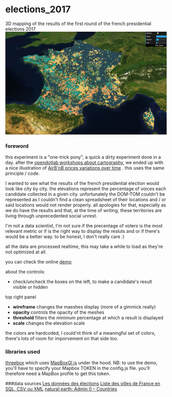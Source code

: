 # elections_2017
3D mapping of the results of the first round of the french presidential elections 2017
![screenshot](elections/img/cover.jpg)

### foreword

this experiment is a "one-trick pony", a quick a dirty experiment done in a day.
after the [opendotlab workshops about cartography](http://www.opendotlab.it/it/content/cityai), we ended up with a nice illustration of [AirB'nB prices variations over time](https://github.com/opendot/airbnb) .
this uses the same principle / code.

I wanted to see what the results of the french presidential election would look like city by city. the elevations represent the percentage of voices each candidate collected in a given city.
unfortunately the DOM-TOM couldn't be represented as I couldn't find a clean spreadsheet of their locations and / or said locations would not render properly.
all apologies for that, especially as we do have the results and that, at the time of writing, these territories are living through unprecedented social unrest.

I'm not a data scientist, I'm not sure if the precentage of voters is the most relevant metric or if is the right way to display the resluts and or if there's would be a better way.
to be honest, I don't really care :)

all the data are processed realtime, this may take a while to load as they're not optimized at all.

you can check the online [demo](http://www.barradeau.com/2017/170425/elections/#5.85/45.297/3.739/0/43)

about the controls:

* check/uncheck the boxes on the left, to make a candidate's result visible or hidden

top right panel

* **wireframe** changes the maeshes display (more of a gimmick really)
* **opacity** controls the opacity of the meshes
* **threshold** filters the minimum percentage at which a result is displayed
* **scale** changes the elevation scale

the colors are hardcoded, I could'nt think of a meaningful set of colors, there's lots of room for imporvement on that side too.

### libraries used
[threebox](https://github.com/peterqliu/threebox) which uses [MapBoxGl.js](https://www.mapbox.com/mapbox-gl-js/api/) under the hood.
NB: to use the demo, you'll have to specify your Mapbox TOKEN in the config.js file.
you'll therefore need a MapBox profile to get this token.

###data sources
[Les données des élections](https://www.data.gouv.fr/fr/posts/les-donnees-des-elections/)
[Liste des villes de France en SQL, CSV ou XML](http://sql.sh/736-base-donnees-villes-francaises)
[natural earth: Admin 0 – Countries](http://www.naturalearthdata.com/downloads/10m-cultural-vectors/10m-admin-0-countries/)